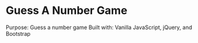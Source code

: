 <h1>Guess A Number Game</h1>
Purpose: Guess a number game
Built with: Vanilla JavaScript, jQuery, and Bootstrap
